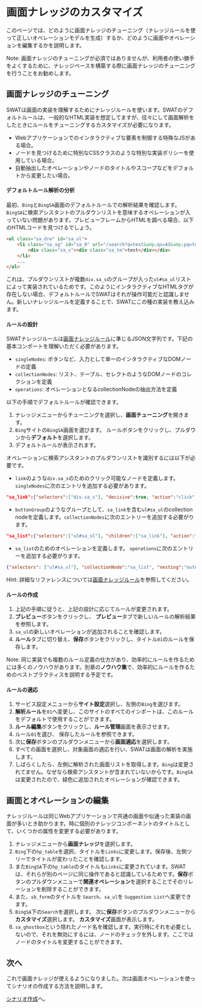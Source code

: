 画面ナレッジのカスタマイズ
===

このページでは、どのように画面ナレッジのチューニング（ナレッジルールを使って正しいオペレーションモデルを生成）するか、どのように画面やオペレーションを編集するかを説明します。

Note: 画面ナレッジのチューニングが必須ではありませんが、利用者の使い勝手をよくするために、ナレッジベースを構築する際に画面ナレッジのチューニングを行うことをお勧めします。

画面ナレッジのチューニング
---

SWATは画面の実装を理解するためにナレッジルールを使います。SWATのデフォルトルールは、一般的なHTML実装を想定してますが、往々にして画面解析をしたときにルールをチューニングするカスタマイズが必要になります。

* Webアプリケーションでのインタラクティブな要素を制御する特殊なJSがある場合。
* ノードを見つけるために特別なCSSクラスのような特別な実装ポリシーを使用している場合。
* 自動抽出したオペレーションやノードのタイトルやスコープなどをデフォルトから変更したい場合。

#### デフォルトルール解析の分析

最初、`Bing`と`BingSA`画面のデフォルトルールでの解析結果を確認します。 `BingSA`に検索アシスタントのプルダウンリストを意味するオペレーションが入っていない問題があります。プレビューフレームからHTMLを調べる場合、以下のHTMLコードを見つけるでしょう。

```html
<ul class="sa_drw" id="sa_ul">
	<li class="sa_sg" id="sa_0" url="/search?q=test&amp;qs=AS&amp;pq=test&amp;sc=8-4&amp;sp=1&amp;cvid=ae5d962746e843548572eca8e570130f&amp;FORM=QBLH" query="test" nav="sb_form_q;;sa_1;" stype="AS" hc="1" h="ID=autosuggest,5003.1" _ctf="sa_si_T" _ct="sa_0">
		<div class="sa_s"><div class="sa_tm">test</div></div>
	</li>
	...
</ul>
```

これは、プルダウンリストが複数`div.sa_s`のグループが入った`ul#sa_ul`リストによって実装されているためです。このようにインタラクティブなHTMLタグが存在しない場合、デフォルトルールでSWATはそれが操作可能だと認識しません。新しいナレッジルールを定義することで、SWATにこの種の実装を教え込みます。

#### ルールの設計

SWATナレッジルールは[画面ナレッジルール](ref_knowledge_rule.md)に準じるJSON文字列です。下記の基本コンポートを理解いただく必要があります。

* `singleNodes`: ボタンなど、入力として単一のインタラクティブなDOMノードの定義
* `collectionNodes`: リスト、テーブル、セレクトのようなDOMノードのコレクションを定義
* `operations`: オペレーションとなるcollectionNodeの抽出方法を定義

以下の手順でデフォルトルールが確認できます。

1. ナレッジメニューからチューニングを選択し、**画面チューニング**を開きます。
2. `Bing`サイトの`BingSA`画面を選びます。 ルールボタンをクリックし、プルダウンから**デフォルト**を選択します。
3. デフォルトルールが表示されます。

オペレーションに検索アシスタントのプルダウンリストを識別するには以下が必要です。

* `link`のような`div.sa_s`のためのクリック可能なノードを定義します。`singleNodes`に次のエントリを追加する必要があります。
```json
"sa_link":{"selectors":["div.sa_s"], "decisive":true, "action":"click", "label":"link", "locator":"link"}, 
```
* `buttonGroup`のようなグループとして、`sa_link`を含む`ul#sa_ul`のcollection nodeを定義します。`collectionNodes`に次のエントリーを追加する必要がります。
```json
"sa_list":{"selectors":["ul#sa_ul"], "children":["sa_link"], "action":"or"},
```
* `sa_list`のためのオペレーションを定義します。 `operations`に次のエントリーを追加する必要がります。
```json
{"selectors": ["ul#sa_ul"], "collectionNode":"sa_list", "nesting":"outer"},
```

Hint: 詳細なリファレンスについては[画面ナレッジルール](ref_knowledge_rule.md)を参照してください。

#### ルールの作成

1. 上記の手順に従うと、上記の設計に応じてルールが変更されます。 
2. **プレビュー**ボタンをクリックし、 **プレビュー**タブで新しいルールの解析結果を参照します。
3. `sa_ul`の新しいオペレーションが追加されることを確認します。 
4. **ルール**タブに切り替え、**保存**ボタンをクリックし、タイトル`01`のルールを保存します。

Note: 同じ実装でも複数のルール定義の仕方があり、効率的にルールを作るためには多くのノウハウがあります。別章の**ノウハウ集**で、効率的にルールを作るためのベストプラクティスを説明する予定です。

#### ルールの適応

1. サービス設定メニューから**サイト設定**選択し、左側の`Bing`を選びます。
2. **解析ルール**を`01`へ変更し、このサイトのすべてのインポートは、このルールをデフォルトで使用することができます。
3. **ルール編集**ボタンをクリックし、**ルール管理**画面を表示させます。
4. ルール`01`を選び、 保存したルールを参照できます。
5. 次に**保存**ボタンのプルダウンメニューから**画面適応**を選択します。
6. すべての画面を選択し、対象画面の適応を行い、SWATは画面の解析を実施します。
7. しばらくしたら、左側に解析された画面リストを取得します。`Bing`は変更されてません。なぜなら検索アシスタントが含まれていないからです。`BingSA`は変更されたので、緑色に追加されたオペレーションが確認できます。

画面とオペレーションの編集
---

ナレッジルールは同じWebアプリケーションで共通の画面や似通った実装の画面が多いとき助かります。時に個別のナレッジコンポーネントのタイトルとして、いくつかの属性を変更する必要があります。

1. ナレッジメニューから**画面ナレッジ**を選択します。
2. `Bing`下の`hp_table`を選択、タイトルを`Links`に変更します。保存後、左側ツリーでタイトルが変わったことを確認します。
3. また`BingSA`下の`hp_table`のタイトルも`Links`に変更されています。SWATは、それらが別のページに同じ操作であると認識しているためです。**保存**ボタンのプルダウンメニューで**関連オペレーション**を選択することでそのリレーションを削除することができます。
4. また、`sb_form`のタイトルを `Search`、`sa_ul`を `Suggestion List`へ変更できます。
5. `BingSA`下の`Search`を選択します。 次に**保存**ボタンのプルダウンメニューから **カスタマイズ**選択します。 **カスタマイズ**画面が表示します。
6. `sa_ghostbox`という隠れたノード名を確認します。実行時にそれを必要としないので、それを無効にするには、ノードのチェックを外します。ここではノードのタイトルを変更することができます。

次へ
----

これで画面ナレッジが使えるようになりました。次は画面オペレーションを使ってシナリオの作成する方法を説明します。

[シナリオ作成](guide_scenarios.md)へ。